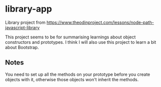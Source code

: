 # library-app
Library project from https://www.theodinproject.com/lessons/node-path-javascript-library

This project seems to be for summarising learnings about object constructors and prototypes.
I think I will also use this project to learn a bit about Bootstrap.

## Notes
You need to set up all the methods on your prototype before you create objects with it, otherwise those objects won't inherit the methods.